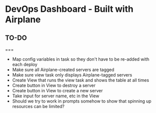# DevOps Dashboard - Built with Airplane


## TO-DO
===

  - Map config variables in task so they don't have to be re-added with each deploy
  - Make sure all Airplane-created servers are tagged
  - Make sure view task only displays Airplane-tagged servers
  - Create View that runs the view task and shows the table at all times
  - Create button in View to destroy a server
  - Create button in View to create a new server
  - Take input for server name, etc in the View
  - Should we try to work in prompts somehow to show that spinning up resources can be limited?